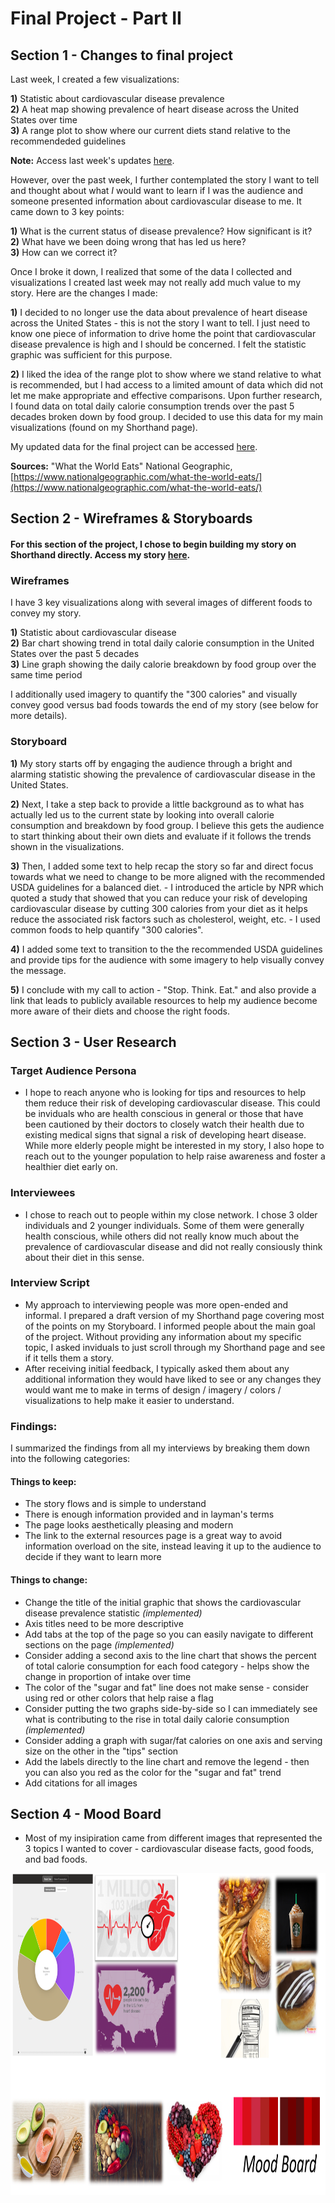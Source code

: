 # Final Project - Part II

## Section 1 - Changes to final project

Last week, I created a few visualizations:

**1)** Statistic about cardiovascular disease prevalence  
**2)** A heat map showing prevalence of heart disease across the United States over time  
**3)** A range plot to show where our current diets stand relative to the recommendeded guidelines

**Note:** Access last week's updates [here](/final_project_Ashita.md). 

However, over the past week, I further contemplated the story I want to tell and thought about what *I* would want to learn if I was the audience and someone presented information about cardiovascular disease to me. It came down to 3 key points: 

**1)** What is the current status of disease prevalence? How significant is it?  
**2)** What have we been doing wrong that has led us here?  
**3)** How can we correct it?  

Once I broke it down, I realized that some of the data I collected and visualizations I created last week may not really add much value to my story. Here are the changes I made: 

**1)** I decided to no longer use the data about prevalence of heart disease across the United States - this is not the story I want to tell. I just need to know one piece of information to drive home the point that cardiovascular disease prevalence is high and I should be concerned. I felt the statistic graphic was sufficient for this purpose. 

**2)** I liked the idea of the range plot to show where we stand relative to what is recommended, but I had access to a limited amount of data which did not let me make appropriate and effective comparisons. Upon further research, I found data on total daily calorie consumption trends over the past 5 decades broken down by food group. I decided to use this data for my main visualizations (found on my Shorthand page). 

My updated data for the final project can be accessed [here](/FP_Data_Updated). 

**Sources:** 
"What the World Eats" National Geographic, [https://www.nationalgeographic.com/what-the-world-eats/](https://www.nationalgeographic.com/what-the-world-eats/)

## Section 2 - Wireframes & Storyboards
#### For this section of the project, I chose to begin building my story on Shorthand directly. Access my story [here](https://preview.shorthand.com/uC6eBRpQWEdTaCO0).

### Wireframes

I have 3 key visualizations along with several images of different foods to convey my story.  

**1)** Statistic about cardiovascular disease  
**2)** Bar chart showing trend in total daily calorie consumption in the United States over the past 5 decades  
**3)** Line graph showing the daily calorie breakdown by food group over the same time period

I additionally used imagery to quantify the "300 calories" and visually convey good versus bad foods towards the end of my story (see below for more details).

### Storyboard

**1)** My story starts off by engaging the audience through a bright and alarming statistic showing the prevalence of cardiovascular disease in the United States. 

**2)** Next, I take a step back to provide a little background as to what has actually led us to the current state by looking into overall calorie consumption and breakdown by food group. I believe this gets the audience to start thinking about their own diets and evaluate if it follows the trends shown in the visualizations. 
  
**3)** Then, I added some text to help recap the story so far and direct focus towards what we need to change to be more aligned with the recommended USDA guidelines for a balanced diet. 
    - I introduced the article by NPR which quoted a study that showed that you can reduce your risk of developing cardiovascular disease by cutting 300 calories from your diet as it helps reduce the associated risk factors such as cholesterol, weight, etc. 
    - I used common foods to help quantify "300 calories".
    
**4)** I added some text to transition to the the recommended USDA guidelines and provide tips for the audience with some imagery to help visually convey the message.

**5)** I conclude with my call to action - "Stop. Think. Eat." and also provide a link that leads to publicly available resources to help my audience become more aware of their diets and choose the right foods. 

## Section 3 - User Research

### Target Audience Persona
- I hope to reach anyone who is looking for tips and resources to help them reduce their risk of developing cardiovascular disease. This could be inviduals who are health conscious in general or those that have been cautioned by their doctors to closely watch their health due to existing medical signs that signal a risk of developing heart disease. While more elderly people might be interested in my story, I also hope to reach out to the younger population to help raise awareness and foster a healthier diet early on. 

### Interviewees
- I chose to reach out to people within my close network. I chose 3 older individuals and 2 younger individuals. Some of them were generally health conscious, while others did not really know much about the prevalence of cardiovascular disease and did not really consiously think about their diet in this sense. 

### Interview Script
- My approach to interviewing people was more open-ended and informal. I prepared a draft version of my Shorthand page covering most of the points on my Storyboard. I informed people about the main goal of the project. Without providing any information about my specific topic, I asked inviduals to just scroll through my Shorthand page and see if it tells them a story. 
- After receiving initial feedback, I typically asked them about any additional information they would have liked to see or any changes they would want me to make in terms of design / imagery / colors / visualizations to help make it easier to understand. 

### Findings: 
I summarized the findings from all my interviews by breaking them down into the following categories: 

#### Things to keep:
- The story flows and is simple to understand
- There is enough information provided and in layman's terms
- The page looks aesthetically pleasing and modern
- The link to the external resources page is a great way to avoid information overload on the site, instead leaving it up to the audience to decide if they want to learn more

#### Things to change: 
- Change the title of the initial graphic that shows the cardiovascular disease prevalence statistic *(implemented)*
- Axis titles need to be more descriptive
- Add tabs at the top of the page so you can easily navigate to different sections on the page *(implemented)*
- Consider adding a second axis to the line chart that shows the percent of total calorie consumption for each food category - helps show the change in proportion of intake over time
- The color of the "sugar and fat" line does not make sense - consider using red or other colors that help raise a flag
- Consider putting the two graphs side-by-side so I can immediately see what is contributing to the rise in total daily calorie consumption *(implemented)*
- Consider adding a graph with sugar/fat calories on one axis and serving size on the other in the "tips" section
- Add the labels directly to the line chart and remove the legend - then you can also you red as the color for the "sugar and fat" trend
- Add citations for all images

## Section 4 - Mood Board
- Most of my insipiration came from different images that represented the 3 topics I wanted to cover - cardiovascular disease facts, good foods, and bad foods. 

<p align="center">
 <img src="moodboard.png" width="900" height="515" />
</p>
